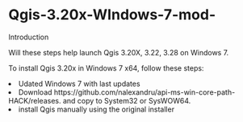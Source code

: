 # Qgis-3.20x-WIndows-7-mod-
<p>Introduction</p>
<p>Will these steps help launch Qgis 3.20X, 3.22, 3.28 on Windows 7.</p>

<p>To install Qgis 3.20x in Windows 7 x64, follow these steps:
<li> Udated Windows 7 with last updates<ui>
<li> Download https://github.com/nalexandru/api-ms-win-core-path-HACK/releases. and copy to System32 or SysWOW64.<Ui>
<li> install Qgis manually using the original installer<ui>
</p>

